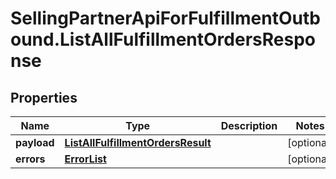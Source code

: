 # SellingPartnerApiForFulfillmentOutbound.ListAllFulfillmentOrdersResponse

## Properties
Name | Type | Description | Notes
------------ | ------------- | ------------- | -------------
**payload** | [**ListAllFulfillmentOrdersResult**](ListAllFulfillmentOrdersResult.md) |  | [optional] 
**errors** | [**ErrorList**](ErrorList.md) |  | [optional] 

